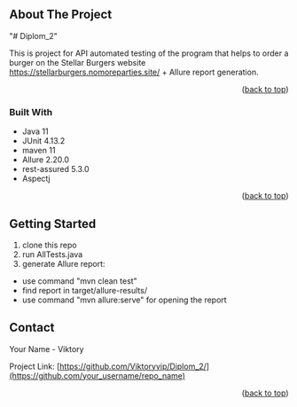 <!-- ABOUT THE PROJECT -->
## About The Project
"# Diplom_2" 

This is project for API automated testing of the program that helps to order a burger on the Stellar Burgers website https://stellarburgers.nomoreparties.site/ + Allure report generation.

<p align="right">(<a href="#readme-top">back to top</a>)</p>



### Built With

* Java 11 
* JUnit 4.13.2
* maven 11
* Allure 2.20.0
* rest-assured 5.3.0
* Aspectj 


<p align="right">(<a href="#readme-top">back to top</a>)</p>



<!-- GETTING STARTED -->
## Getting Started

1) clone this repo
2) run AllTests.java
3) generate Allure report:
- use command "mvn clean test"
- find report in target/allure-results/
- use command "mvn allure:serve" for opening the report



<!--### Installation
🔖Instructions how to run🔖
clone this repo.
run AllTests.java
Generate a Jacoco report
make command : mvn verify
find the file in the target/site/jacoco/ folder index.html , right—click on it and select Open In - Browser — your browser.
Prepare local environment according to the guide: Download the project, store in local repository and execute, using IDE IntelliJ IDEA:
1. Get a free API Key at [https://example.com](https://example.com)
2. Clone the repo
   ```sh
   git clone https://github.com/Viktoryvip/QA-java-diplom-1/
   ```
3. Install NPM packages
   ```sh
   npm install
   ```
4. Enter your API in `config.js`
   ```js
   const API_KEY = 'ENTER YOUR API';
   ```
<p align="right">(<a href="#readme-top">back to top</a>)</p>-->





<!-- ROADMAP
## Roadmap
- [x] Add Changelog
- [x] Add back to top links
- [ ] Add Additional Templates w/ Examples
- [ ] Add "components" document to easily copy & paste sections of the readme
- [ ] Multi-language Support
    - [ ] Chinese
    - [ ] Spanish
See the [open issues](https://github.com/othneildrew/Best-README-Template/issues) for a full list of proposed features (and known issues).
<p align="right">(<a href="#readme-top">back to top</a>)</p> -->




<!-- CONTACT -->
## Contact

Your Name - Viktory
<!--(https://twitter.com/your_username) - email@example.com-->

Project Link: [https://github.com/Viktoryvip/Diplom_2/](https://github.com/your_username/repo_name)

<p align="right">(<a href="#readme-top">back to top</a>)</p>
